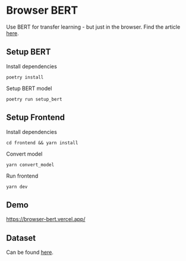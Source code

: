 # Browser BERT

Use BERT for transfer learning - but just in the browser. Find the article [here](https://alexfi.dev/blog/tensorflowjs-bert-train).

## Setup BERT

Install dependencies

`poetry install`

Setup BERT model

`poetry run setup_bert`

## Setup Frontend

Install dependencies

`cd frontend && yarn install`

Convert model

`yarn convert_model`

Run frontend

`yarn dev`

## Demo

https://browser-bert.vercel.app/

## Dataset

Can be found [here](https://github.com/bigmlcom/python/blob/master/data/spam.csv).